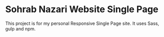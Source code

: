 # Sohrab Nazari Website Single Page
This project is for my personal Responsive Single Page site.
It uses Sass, gulp and npm.